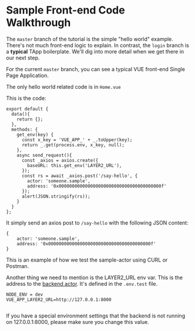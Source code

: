 # Sample Front-end Code Walkthrough

The `master` branch of the tutorial is the simple "hello world" example. There's not much front-end logic to explain. In contrast, the `login` branch is a  **typical** TApp boilerplate. We'll dig into more detail when we get there in our next step.

For the current `master` branch, you can see a typical VUE front-end Single Page Application. 

The only hello world related code is in `Home.vue`

This is the code:

````
export default {
  data(){
    return {};
  },
  methods: {
    get_env(key) {
      const x_key = 'VUE_APP_' + _.toUpper(key);
      return _.get(process.env, x_key, null);
    },
    async send_request(){
      const _axios = axios.create({
        baseURL: this.get_env('LAYER2_URL'),
      });
      const rs = await _axios.post('/say-hello', {
        actor: 'someone.sample',
        address: '0x000000000000000000000000000000000000000f'
      });
      alert(JSON.stringify(rs));
    }
  }
};
````

It simply send an axios post to `/say-hello` with the following JSON content:

````
{
    actor: 'someone.sample',
    address: '0x000000000000000000000000000000000000000f'
}
````

This is an example of how we test the sample-actor using CURL or Postman.

Another thing we need to mention is the LAYER2_URL env var. This is the address to the [backend actor](../../z_glossary/back_end_actor.md). It's defined in the `.env.test` file.

````
NODE_ENV = dev
VUE_APP_LAYER2_URL=http://127.0.0.1:8000


````

If you have a special environment settings that the backend is not running on 127.0.0.1:8000, please make sure you change this value. 
